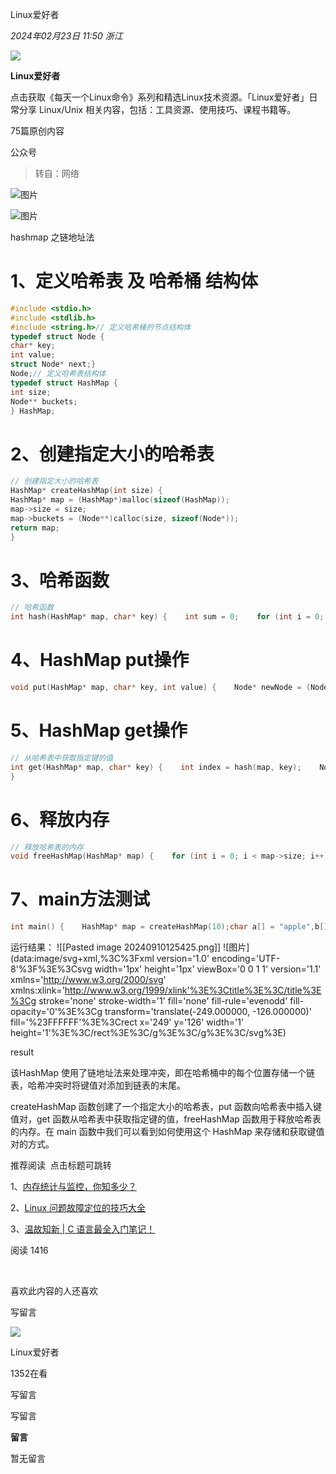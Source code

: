 Linux爱好者

_2024年02月23日 11:50_ _浙江_

![](http://mmbiz.qpic.cn/mmbiz_png/9aPYe0E1fb3sjicd8JxDra10FRIqT54Zke2sfhibTDdtdnVhv5Qh3wLHZmKPjiaD7piahMAzIH6Cnltd1Nco17Ihjw/300?wx_fmt=png&wxfrom=19)

**Linux爱好者**

点击获取《每天一个Linux命令》系列和精选Linux技术资源。「Linux爱好者」日常分享 Linux/Unix 相关内容，包括：工具资源、使用技巧、课程书籍等。

75篇原创内容

公众号

> 转自：网络

![图片](https://mmbiz.qpic.cn/sz_mmbiz_jpg/icRxcMBeJfcibMzmLqtuTibQK1Taiciahb6qLa976iaSBZicTJtdiboMRmUXsZZUuoOVPiacTlYRaUUsVLGtNPjicdGA6V5w/640?wx_fmt=jpeg&from=appmsg&wxfrom=13)

![图片](https://mmbiz.qpic.cn/sz_mmbiz_jpg/icRxcMBeJfcibMzmLqtuTibQK1Taiciahb6qLUYAr7s55aTHctibkslJAia4tQSUx6JOGFSUzKsD2LZ18fB2rmTVDG0rw/640?wx_fmt=jpeg&from=appmsg&wxfrom=13)

hashmap 之链地址法

# 1、定义哈希表 及 哈希桶 结构体

```c
#include <stdio.h>
#include <stdlib.h>
#include <string.h>// 定义哈希桶的节点结构体
typedef struct Node {
char* key;
int value;
struct Node* next;}
Node;// 定义哈希表结构体
typedef struct HashMap {
int size;
Node** buckets;
} HashMap;
```

# 2、创建指定大小的哈希表

```c
// 创建指定大小的哈希表
HashMap* createHashMap(int size) {
HashMap* map = (HashMap*)malloc(sizeof(HashMap));
map->size = size;
map->buckets = (Node**)calloc(size, sizeof(Node*));
return map;
}
```

# 3、哈希函数

```c
// 哈希函数
int hash(HashMap* map, char* key) {    int sum = 0;    for (int i = 0; i < strlen(key); i++) {        sum += key[i];    }    return sum % map->size;}
```

# 4、HashMap put操作

```c
void put(HashMap* map, char* key, int value) {    Node* newNode = (Node*)malloc(sizeof(Node));    newNode->key = strdup(key);    newNode->value = value;    newNode->next = NULL;    int index = hash(map, key);    Node* curr = map->buckets[index];    if (curr == NULL) {        map->buckets[index] = newNode;    } else {        while (curr->next != NULL) {            curr = curr->next;        }        curr->next = newNode;    }}
```

# 5、HashMap get操作

```c
// 从哈希表中获取指定键的值
int get(HashMap* map, char* key) {    int index = hash(map, key);    Node* curr = map->buckets[index];    while (curr != NULL) {        if (strcmp(curr->key, key) == 0) {            return curr->value;        }        curr = curr->next;    }    return -1;  // 如果没有找到，返回 -1
}
```

# 6、释放内存

```c
// 释放哈希表的内存
void freeHashMap(HashMap* map) {    for (int i = 0; i < map->size; i++) {        Node* curr = map->buckets[i];        while (curr != NULL) {            Node* temp = curr;            curr = curr->next;            free(temp->key);            free(temp);        }    }    free(map->buckets);    free(map);}
```

# 7、main方法测试

```c
int main() {    HashMap* map = createHashMap(10);char a[] = "apple",b[] = "banana",o[] = "orange",w[] = "watermelon";    put(map, a, 1);    put(map, b, 2);    put(map, o, 3);    printf("Value of 'apple': %d\n", get(map, a));    printf("Value of 'banana': %d\n", get(map, b));    printf("Value of 'orange': %d\n", get(map, o));    printf("Value of 'watermelon': %d\n", get(map, w));    freeHashMap(map);    return 0;}
```

运行结果：
!\[\[Pasted image 20240910125425.png\]\]
!\[图片\](data:image/svg+xml,%3C%3Fxml version='1.0' encoding='UTF-8'%3F%3E%3Csvg width='1px' height='1px' viewBox='0 0 1 1' version='1.1' xmlns='http://www.w3.org/2000/svg' xmlns:xlink='http://www.w3.org/1999/xlink'%3E%3Ctitle%3E%3C/title%3E%3Cg stroke='none' stroke-width='1' fill='none' fill-rule='evenodd' fill-opacity='0'%3E%3Cg transform='translate(-249.000000, -126.000000)' fill='%23FFFFFF'%3E%3Crect x='249' y='126' width='1' height='1'%3E%3C/rect%3E%3C/g%3E%3C/g%3E%3C/svg%3E)

result

该HashMap 使用了链地址法来处理冲突，即在哈希桶中的每个位置存储一个链表，哈希冲突时将键值对添加到链表的末尾。

createHashMap 函数创建了一个指定大小的哈希表，put 函数向哈希表中插入键值对，get 函数从哈希表中获取指定键的值，freeHashMap 函数用于释放哈希表的内存。在 main 函数中我们可以看到如何使用这个 HashMap 来存储和获取键值对的方式。

推荐阅读  点击标题可跳转

1、[内存统计与监控，你知多少？](http://mp.weixin.qq.com/s?__biz=MzAxODI5ODMwOA==&mid=2666569880&idx=2&sn=7644a2d092b4f71fc6127a31afac2c31&chksm=80dc6433b7abed256bc578a7a96ec67cd220e9c194b93e800621d9d8b267b3c1fad8e25277f3&scene=21#wechat_redirect)

2、[Linux 问题故障定位的技巧大全](http://mp.weixin.qq.com/s?__biz=MzAxODI5ODMwOA==&mid=2666569846&idx=2&sn=0dd147a011e0f3ecdbbc9389a56d5e52&chksm=80dc64ddb7abedcba32ccd860875d684016b3b11462548dffad9f61128c18686b209e3a951a4&scene=21#wechat_redirect)

3、[温故知新 | C 语言最全入门笔记！](http://mp.weixin.qq.com/s?__biz=MzAxODI5ODMwOA==&mid=2666569784&idx=2&sn=51ad870d75c87a6e1e0d1c057ed87090&chksm=80dc6493b7abed8552f33b448e1e33f53d163cb3eb7c40fd2275112b89b2d790ca42ce559915&scene=21#wechat_redirect)

阅读 1416

​

喜欢此内容的人还喜欢

写留言

[](javacript:;)

![](http://mmbiz.qpic.cn/mmbiz_png/9aPYe0E1fb3sjicd8JxDra10FRIqT54Zke2sfhibTDdtdnVhv5Qh3wLHZmKPjiaD7piahMAzIH6Cnltd1Nco17Ihjw/300?wx_fmt=png&wxfrom=18)

Linux爱好者

1352在看

写留言

写留言

**留言**

暂无留言
